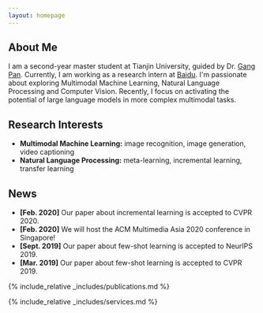 ```yaml
---
layout: homepage
---
```


## About Me

I am a second-year master student at Tianjin University, guided by Dr. [Gang Pan](https://gpantju.github.io/index/). Currently, I am working as a research intern at [Baidu](https://www.paddlepaddle.org.cn/). I'm passionate about exploring Multimodal Machine Learning, Natural Language Processing and Computer Vision. Recently, I focus on activating the potential of large language models in more complex multimodal tasks. 

## Research Interests

- **Multimodal Machine Learning:** image recognition, image generation, video captioning
- **Natural Language Processing:** meta-learning, incremental learning, transfer learning

## News

- **[Feb. 2020]** Our paper about incremental learning is accepted to CVPR 2020.
- **[Feb. 2020]** We will host the ACM Multimedia Asia 2020 conference in Singapore!
- **[Sept. 2019]** Our paper about few-shot learning is accepted to NeurIPS 2019.
- **[Mar. 2019]** Our paper about few-shot learning is accepted to CVPR 2019.

{% include_relative _includes/publications.md %}

{% include_relative _includes/services.md %}
